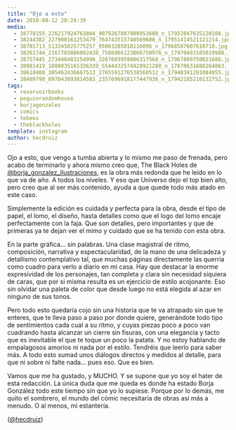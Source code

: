 ```yaml
---
title: "Ojo a esto"
date: 2018-08-12 20:24:39
media: 
  - 38778155_226217924763804_9079267087980953600_n_17952047635120108.jpg
  - 38244382_227900161253479_764743515740569600_n_17951414521121214.jpg
  - 38701713_513345025775257_95003285018116096_n_17968587607010718.jpg
  - 38261744_2167703886802438_7586966123866750976_n_17970493105019988.jpg
  - 38757445_273446403254998_3267603959086317568_n_17967889750021686.jpg
  - 38081419_1880835165336339_5544432574429921280_n_17870631688264063.jpg
  - 38618408_305462436667513_2765591276538560512_n_17948341291084055.jpg
  - 38489790_897043093814583_2357696918177447936_n_17942185210132752.jpg
tags: 
  - reservoirbooks
  - peguinrandomhouse
  - borjagonzalez
  - comics
  - tebeos
  - theblackholes
template: instagram
author: hecdruiz
---
```


Ojo a esto, que vengo a tumba abierta y lo mismo me paso de frenada, pero acabo de terminarlo y ahora mismo creo que, The Black Holes de [@borja_gonzalez_ilustraciones](https://instagram.com/borja_gonzalez_ilustraciones), es la obra más redonda que he leído en lo que va de año. A todos los niveles. Y eso que Universo dejo el top bien alto, pero creo que al ser más contenido, ayuda a que quede todo más atado en este caso.

Simplemente la edición es cuidada y perfecta para la obra, desde el tipo de papel, el lomo, el diseño, hasta detalles como que el logo del lomo encaje perfectamente con la faja. Que son detalles, pero importantes y que de primeras ya te dejan ver el mimo y cuidado que se ha tenido con esta obra.

En la parte gráfica... sin palabras. Una clase magistral de ritmo, composición, narrativa y espectacularidad, de la mano de una delicadeza y detallismo contemplativo tal, que muchas páginas directamente las querría como cuadro para verlo a diario en mi casa. Hay que destacar la enorme expresividad de los personajes, tan completa y clara sin necesidad siquiera de caras, que por si misma resulta es un ejercicio de estilo acojonante. Eso sin olvidar una paleta de color que desde luego no está elegida al azar en ninguno de sus tonos.

Pero todo esto quedaría cojo sin una historia que te va atrapado sin que te enteres, que te lleva paso a paso por donde quiere, generándote todo tipo de sentimientos cada cual a su ritmo, y cuyas piezas poco a poco van cuadrando hasta alcanzar un cierre sin fisuras, con una elegancia y tacto que es inevitable el que te toque un poco la patata. Y no estoy hablando de empalagosos amoríos ni nada por el estilo. Tendréis que leerlo para saber más. A todo esto sumad unos diálogos directos y medidos al detalle, para que ni sobre ni falte nada... pues eso. Que es bien.

Vamos que me ha gustado, y MUCHO. Y se supone que yo soy el hater de esta redacción. La única duda que me queda es donde ha estado Borja González todo este tiempo sin que yo lo supiese. Porque por lo demás, me quito el sombrero, el mundo del cómic necesitaría de obras así más a menudo. O al menos, mi estantería.

([@hecdruiz](https://instagram.com/hecdruiz))

